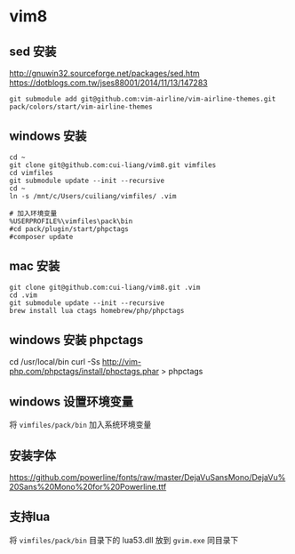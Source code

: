 # vim8

## sed 安装
http://gnuwin32.sourceforge.net/packages/sed.htm
https://dotblogs.com.tw/jses88001/2014/11/13/147283

```
git submodule add git@github.com:vim-airline/vim-airline-themes.git pack/colors/start/vim-airline-themes
```

## windows 安装
```
cd ~
git clone git@github.com:cui-liang/vim8.git vimfiles
cd vimfiles
git submodule update --init --recursive
cd ~
ln -s /mnt/c/Users/cuiliang/vimfiles/ .vim

# 加入环境变量
%USERPROFILE%\vimfiles\pack\bin
#cd pack/plugin/start/phpctags
#composer update
```

## mac 安装
```
git clone git@github.com:cui-liang/vim8.git .vim
cd .vim
git submodule update --init --recursive
brew install lua ctags homebrew/php/phpctags
```

## windows 安装 phpctags
cd /usr/local/bin
curl -Ss http://vim-php.com/phpctags/install/phpctags.phar > phpctags

## windows 设置环境变量
将 `vimfiles/pack/bin` 加入系统环境变量

## 安装字体
https://github.com/powerline/fonts/raw/master/DejaVuSansMono/DejaVu%20Sans%20Mono%20for%20Powerline.ttf

## 支持lua
将 `vimfiles/pack/bin` 目录下的 lua53.dll 放到 `gvim.exe` 同目录下
